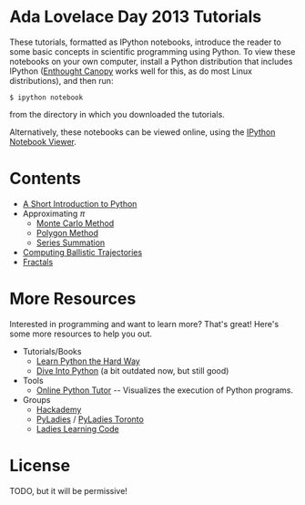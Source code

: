 Ada Lovelace Day 2013 Tutorials
===============================

These tutorials, formatted as IPython notebooks, introduce the reader to
some basic concepts in scientific programming using Python.
To view these notebooks on your own computer, install a Python distribution
that includes IPython ([Enthought Canopy](https://www.enthought.com/products/canopy/)
works well for this, as do most Linux distributions), and then run:

    $ ipython notebook
    
from the directory in which you downloaded the tutorials.

Alternatively, these notebooks can be viewed online, using the [IPython Notebook
Viewer](http://nbviewer.ipython.org/).

Contents
========

- [A Short Introduction to Python](http://nbviewer.ipython.org/urls/raw.github.com/cgranade/ada-lovelace-day-2013/master/A%2520Short%2520Introduction%2520to%2520Python.ipynb)
- Approximating *π*
  - [Monte Carlo Method](http://nbviewer.ipython.org/urls/raw.github.com/cgranade/ada-lovelace-day-2013/master/Approximating%2520%25CF%2580%2520-%2520Monte%2520Carlo.ipynb)
  - [Polygon Method](http://nbviewer.ipython.org/urls/github.com/cgranade/ada-lovelace-day-2013/raw/master/Approximating%2520%25CF%2580%2520-%2520Polygons.ipynb)
  - [Series Summation](http://nbviewer.ipython.org/urls/github.com/cgranade/ada-lovelace-day-2013/raw/master/Approximating%2520%25CF%2580%2520-%2520Series%2520Summation.ipynb)
- [Computing Ballistic Trajectories](http://nbviewer.ipython.org/urls/github.com/cgranade/ada-lovelace-day-2013/raw/master/Trajectories.ipynb)
- [Fractals](http://nbviewer.ipython.org/urls/github.com/cgranade/ada-lovelace-day-2013/raw/master/Fractals.ipynb)

More Resources
==============

Interested in programming and want to learn more? That's great! Here's some more
resources to help you out.

- Tutorials/Books
  - [Learn Python the Hard Way](http://learnpythonthehardway.org/)
  - [Dive Into Python](http://www.diveintopython.net/toc/index.html) (a bit outdated now, but still good)
- Tools
  - [Online Python Tutor](http://www.pythontutor.com/visualize.html) -- Visualizes the execution of Python programs.
- Groups
  - [Hackademy](http://hackademy.ca/home)
  - [PyLadies](http://www.pyladies.com/) / [PyLadies Toronto](http://www.meetup.com/Pyladies-Toronto/)
  - [Ladies Learning Code](http://ladieslearningcode.com/)

License
=======

TODO, but it will be permissive!

